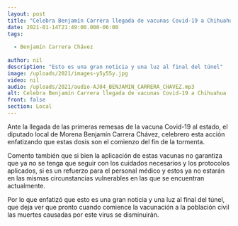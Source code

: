 ```yaml
---
layout: post
title: "Celebra Benjamín Carrera llegada de vacunas Covid-19 a Chihuahua "
date: 2021-01-14T21:49:00.000-06:00
tags:
  
  - Benjamín Carrera Chávez
  
author: nil
description: "Esto es una gran noticia y una luz al final del túnel"
image: /uploads/2021/images-y5y55y.jpg
video: nil
audio: /uploads/2021/audio-AJ04_BENJAMIN_CARRERA_CHAVEZ.mp3
alt: Celebra Benjamín Carrera llegada de vacunas Covid-19 a Chihuahua 
front: false
section: Local
---
```


Ante la llegada de las primeras remesas de la vacuna Covid-19 al estado, el diputado local de Morena Benjamín Carrera Chávez, celebrero esta acción enfatizando que estas dosis son el comienzo del fin de la tormenta.

Comento también que si bien la aplicación de estas vacunas no garantiza que ya no se tenga que seguir con los cuidados necesarios y los protocolos aplicados, si es un refuerzo para el personal médico y estos ya no estarán en las mismas circunstancias vulnerables en las que se encuentran actualmente. 

Por lo que enfatizó que esto es una gran noticia y una luz al final del túnel, que deja ver que pronto cuando comience la vacunación a la población civil las muertes causadas por este virus se disminuirán. 